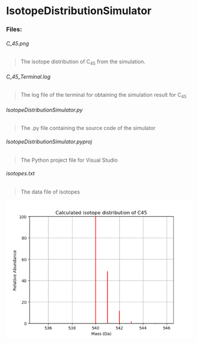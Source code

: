 # IsotopeDistributionSimulator

### Files:

###### C_45.png
> The isotope distribution of C<sub>45</sub> from the simulation.

###### C_45_Terminal.log 
 > The log file of the terminal for obtaining the simulation result for C<sub>45</sub>

###### IsotopeDistributionSimulator.py 
> The .py file containing the source code of the simulator

###### IsotopeDistributionSimulator.pyproj 
> The Python project file for Visual Studio

###### isotopes.txt
> The data file of isotopes

![The isotope distribution of C<sub>45</sub>](https://github.com/JiahaoZhu11/IsotopeDistributionSimulator/blob/master/IsotopeDistributionSimulator/C_45.png)
